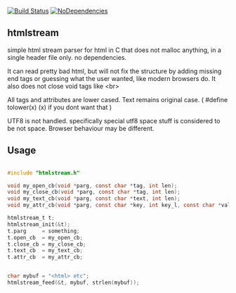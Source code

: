 [![Build Status](https://travis-ci.org/aep/htmlstream.svg?branch=master)](https://travis-ci.org/aep/htmlstream)
[![NoDependencies](http://aep.github.io/images/no-dependencies.svg)](#)


htmlstream
------------

simple html stream parser for html in C that does not malloc anything, in a single header file only. no dependencies.

It can read pretty bad html, but will not fix the structure by adding missing end tags 
or guessing what the user wanted, like modern browsers do. 
It also does not close void tags like &lt;br&gt;

All tags and attributes are lower cased. Text remains original case.
( #define tolower(x) (x)  if you dont want that )

UTF8 is not handled. specifically special utf8 space stuff is considered to be not space.
Browser behaviour may be different.


Usage
-------

```C

#include "htmlstream.h"

void my_open_cb(void *parg, const char *tag, int len);
void my_close_cb(void *parg, const char *tag, int len);
void my_text_cb(void *parg, const char *text, int len);
void my_attr_cb(void *parg, const char *key, int key_l, const char *val, int val_l);

htmlstream_t t;
htmlstream_init(&t);
t.parg     = something;
t.open_cb  = my_open_cb;
t.close_cb = my_close_cb;
t.text_cb  = my_text_cb;
t.attr_cb  = my_attr_cb;


char mybuf = "<html> etc";
htmlstream_feed(&t, mybuf, strlen(mybuf));

```

